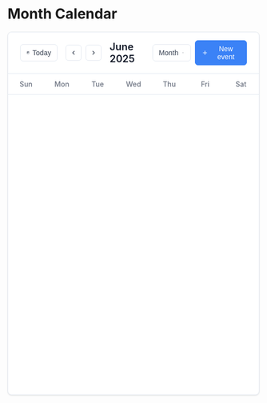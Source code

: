 # Month Calendar

<div class="calendar-container">
  <!-- Header -->
  <div class="calendar-header">
    <div class="header-left">
      <button class="btn" id="today-btn">
        <svg class="icon" viewBox="0 0 24 24">
          <path d="M19 3h-1V1h-2v2H8V1H6v2H5c-1.11 0-1.99.9-1.99 2L3 19c0 1.1.89 2 2 2h14c1.11 0 2-.9 2-2V5c0-1.1-.89-2-2-2zm0 16H5V8h14v11zM7 10h5v5H7z"/>
        </svg>
        <span class="btn-text">Today</span>
      </button>
      <div class="header-controls">
        <button class="btn btn-icon" id="prev-btn">
          <svg class="icon" viewBox="0 0 24 24">
            <path d="M15.41 7.41L14 6l-6 6 6 6 1.41-1.41L10.83 12z"/>
          </svg>
        </button>
        <button class="btn btn-icon" id="next-btn">
          <svg class="icon" viewBox="0 0 24 24">
            <path d="M10 6L8.59 7.41 13.17 12l-4.58 4.59L10 18l6-6z"/>
          </svg>
        </button>
      </div>
      <h2 class="calendar-title" id="calendar-title">June 2025</h2>
    </div>
    <div class="header-right">
      <div class="view-dropdown">
        <button class="btn" id="dropdown-btn">
          <span>Month</span>
          <svg class="icon chevron-down" viewBox="0 0 24 24">
            <path d="M7 10l5 5 5-5z"/>
          </svg>
        </button>
        <div class="dropdown-content" id="view-dropdown">
          <button class="dropdown-item">Month</button>
          <button class="dropdown-item">Week</button>
          <button class="dropdown-item">Day</button>
          <button class="dropdown-item">Agenda</button>
        </div>
      </div>
      <button class="btn btn-primary" id="new-event-btn">
        <svg class="icon" viewBox="0 0 24 24">
          <path d="M19 13h-6v6h-2v-6H5v-2h6V5h2v6h6v2z"/>
        </svg>
        <span class="btn-text">New event</span>
      </button>
    </div>
  </div>

  <!-- Weekdays -->
  <div class="weekdays">
    <div class="weekday">Sun</div>
    <div class="weekday">Mon</div>
    <div class="weekday">Tue</div>
    <div class="weekday">Wed</div>
    <div class="weekday">Thu</div>
    <div class="weekday">Fri</div>
    <div class="weekday">Sat</div>
  </div>

  <!-- Calendar Grid -->
  <div class="calendar-grid" id="calendar-grid">
    <!-- Calendar days will be generated by JavaScript -->
  </div>
</div>

<style>
.calendar-container {
  max-width: 1200px;
  margin: 0 auto;
  background: white;
  border-radius: 8px;
  border: 1px solid #e2e8f0;
  box-shadow: 0 1px 3px rgba(0, 0, 0, 0.1);
  overflow: hidden;
  font-family: -apple-system, BlinkMacSystemFont, 'Segoe UI', Roboto, sans-serif;
}

/* Header */
.calendar-header {
  display: flex;
  align-items: center;
  justify-content: space-between;
  padding: 16px 24px;
  border-bottom: 1px solid #e2e8f0;
  background: rgba(255, 255, 255, 0.8);
  backdrop-filter: blur(8px);
}

.header-left {
  display: flex;
  align-items: center;
  gap: 16px;
}

.header-controls {
  display: flex;
  align-items: center;
  gap: 8px;
}

.btn {
  padding: 8px 12px;
  border: 1px solid #e2e8f0;
  border-radius: 6px;
  background: white;
  color: #374151;
  font-size: 14px;
  cursor: pointer;
  transition: all 0.2s;
  display: inline-flex;
  align-items: center;
  gap: 6px;
}

.btn:hover {
  background: #f9fafb;
  border-color: #d1d5db;
}

.btn-icon {
  width: 32px;
  height: 32px;
  padding: 0;
  display: flex;
  align-items: center;
  justify-content: center;
}

.btn-primary {
  background: #3b82f6;
  color: white;
  border-color: #3b82f6;
}

.btn-primary:hover {
  background: #2563eb;
  border-color: #2563eb;
}

.calendar-title {
  font-size: 20px;
  font-weight: 600;
  color: #111827;
  margin: 0;
}

.header-right {
  display: flex;
  align-items: center;
  gap: 8px;
}

.view-dropdown {
  position: relative;
}

.dropdown-content {
  position: absolute;
  top: 100%;
  right: 0;
  background: white;
  border: 1px solid #e2e8f0;
  border-radius: 6px;
  box-shadow: 0 4px 6px rgba(0, 0, 0, 0.1);
  min-width: 120px;
  z-index: 1000;
  display: none;
}

.dropdown-content.show {
  display: block;
}

.dropdown-item {
  padding: 8px 12px;
  cursor: pointer;
  border: none;
  background: none;
  width: 100%;
  text-align: left;
  font-size: 14px;
  transition: background 0.2s;
}

.dropdown-item:hover {
  background: #f9fafb;
}

/* Weekdays */
.weekdays {
  display: grid;
  grid-template-columns: repeat(7, 1fr);
  border-bottom: 1px solid #e2e8f0;
}

.weekday {
  padding: 12px 0;
  text-align: center;
  font-size: 14px;
  color: #6b7280;
  font-weight: 500;
}

/* Calendar Grid */
.calendar-grid {
  display: grid;
  grid-template-rows: repeat(6, 1fr);
  min-height: 600px;
  width: 100%;
}

.calendar-week {
  display: grid;
  grid-template-columns: repeat(7, 1fr);
  width: 100%;
}

.calendar-day {
  border-right: 1px solid #e2e8f0;
  border-bottom: 1px solid #e2e8f0;
  position: relative;
  min-height: 100px;
  max-height: 100px;
  padding: 8px;
  cursor: pointer;
  transition: background 0.2s;
  width: 100%;
  overflow: hidden;
  box-sizing: border-box;
}

.calendar-day:last-child {
  border-right: none;
}

.calendar-week:last-child .calendar-day {
  border-bottom: none;
}

.calendar-day:hover {
  background: #f9fafb;
}

.calendar-day.outside-month {
  background: #f8fafc;
  color: #9ca3af;
}

.calendar-day.today .day-number {
  background: #3b82f6;
  color: white;
}

.day-number {
  display: inline-flex;
  align-items: center;
  justify-content: center;
  width: 24px;
  height: 24px;
  border-radius: 50%;
  font-size: 14px;
  font-weight: 500;
  margin-bottom: 4px;
}

/* Events */
.event-container {
  min-height: 60px;
  max-height: 70px;
  overflow: hidden;
  width: 100%;
}

.event {
  padding: 2px 6px;
  margin: 1px 0;
  border-radius: 4px;
  font-size: 12px;
  cursor: pointer;
  overflow: hidden;
  text-overflow: ellipsis;
  white-space: nowrap;
  transition: opacity 0.2s;
}

.event:hover {
  opacity: 0.8;
}

/* Event Colors */
.event.sky {
  background: #e0f2fe;
  color: #0c4a6e;
  border-left: 3px solid #0ea5e9;
}

.event.amber {
  background: #fef3c7;
  color: #92400e;
  border-left: 3px solid #f59e0b;
}

.event.orange {
  background: #fed7aa;
  color: #9a3412;
  border-left: 3px solid #ea580c;
}

.event.emerald {
  background: #d1fae5;
  color: #065f46;
  border-left: 3px solid #10b981;
}

.event.violet {
  background: #ede9fe;
  color: #5b21b6;
  border-left: 3px solid #8b5cf6;
}

.event.rose {
  background: #fce7f3;
  color: #9f1239;
  border-left: 3px solid #f43f5e;
}

.more-events {
  padding: 2px 6px;
  margin: 1px 0;
  background: transparent;
  color: #6b7280;
  font-size: 12px;
  cursor: pointer;
  border: none;
  text-align: left;
  width: 100%;
  border-radius: 4px;
  transition: background 0.2s;
}

.more-events:hover {
  background: #f3f4f6;
}

/* Icons */
.icon {
  width: 16px;
  height: 16px;
  fill: currentColor;
}

.chevron-down {
  opacity: 0.6;
}

/* Responsive */
@media (max-width: 768px) {
  .calendar-header {
    padding: 12px 16px;
  }

  .header-left {
    gap: 8px;
  }

  .calendar-title {
    font-size: 16px;
  }

  .calendar-day {
    min-height: 80px;
    padding: 4px;
  }

  .event {
    font-size: 11px;
  }
}

@media (max-width: 480px) {
  .weekday {
    font-size: 12px;
    padding: 8px 0;
  }

  .calendar-day {
    min-height: 60px;
  }

  .btn .btn-text {
    display: none;
  }
}
</style>

<script type="module">
// Wait for DOM to be ready
function initCalendar() {
  // Sample events data - June 2025
  const sampleEvents = [
    {
      id: "1",
      title: "Project Deadline",
      description: "Submit final deliverables",
      start: new Date(2025, 5, 2, 13, 0),
      end: new Date(2025, 5, 2, 15, 30),
      color: "amber",
      location: "Office"
    },
    {
      id: "2",
      title: "Team Meeting",
      description: "Weekly team sync",
      start: new Date(2025, 5, 11, 10, 0),
      end: new Date(2025, 5, 11, 11, 0),
      color: "sky",
      location: "Conference Room A"
    },
    {
      id: "3",
      title: "Lunch with Client",
      description: "Discuss new project requirements",
      start: new Date(2025, 5, 12, 12, 0),
      end: new Date(2025, 5, 12, 13, 15),
      color: "emerald",
      location: "Downtown Cafe"
    },
    {
      id: "4",
      title: "Product Launch",
      description: "New product release",
      start: new Date(2025, 5, 14),
      end: new Date(2025, 5, 14),
      allDay: true,
      color: "violet"
    },
    {
      id: "5",
      title: "Sales Conference",
      description: "Discuss about new clients",
      start: new Date(2025, 5, 15, 14, 30),
      end: new Date(2025, 5, 15, 16, 0),
      color: "rose",
      location: "Conference Center"
    },
    {
      id: "6",
      title: "Team Meeting",
      description: "Weekly team sync",
      start: new Date(2025, 5, 16, 9, 0),
      end: new Date(2025, 5, 16, 10, 30),
      color: "orange",
      location: "Conference Room A"
    },
    {
      id: "7",
      title: "Review contracts",
      description: "Legal review session",
      start: new Date(2025, 5, 16, 14, 0),
      end: new Date(2025, 5, 16, 15, 30),
      color: "sky",
      location: "Legal Department"
    },
    {
      id: "8",
      title: "Budget Planning",
      description: "Q3 budget review",
      start: new Date(2025, 5, 16, 16, 0),
      end: new Date(2025, 5, 16, 17, 0),
      color: "amber",
      location: "Finance Room"
    },
    {
      id: "9",
      title: "Marketing Strategy Session",
      description: "Quarterly marketing planning",
      start: new Date(2025, 5, 20, 10, 0),
      end: new Date(2025, 5, 20, 15, 30),
      color: "emerald",
      location: "Marketing Department"
    },
    {
      id: "10",
      title: "Annual Shareholders Meeting",
      description: "Presentation of yearly results",
      start: new Date(2025, 5, 28),
      end: new Date(2025, 5, 28),
      allDay: true,
      color: "sky",
      location: "Grand Conference Center"
    }
  ];

  let currentDate = new Date(2025, 5, 11); // Start at June 2025, 11th is today
  let events = [...sampleEvents];

  // Calendar navigation
  function previousMonth() {
    currentDate.setMonth(currentDate.getMonth() - 1);
    renderCalendar();
  }

  function nextMonth() {
    currentDate.setMonth(currentDate.getMonth() + 1);
    renderCalendar();
  }

  function goToToday() {
    currentDate = new Date();
    renderCalendar();
  }

  // View management
  function toggleDropdown() {
    const dropdown = document.getElementById('view-dropdown');
    if (dropdown) {
      dropdown.classList.toggle('show');
    }
  }

  // Event management
  function createEvent() {
    const title = prompt('Event title:');
    if (title) {
      const newEvent = {
        id: Date.now().toString(),
        title: title,
        start: new Date(),
        end: new Date(),
        allDay: true,
        color: 'sky'
      };
      events.push(newEvent);
      renderCalendar();
    }
  }

  function eventClick(eventId) {
    const event = events.find(e => e.id === eventId);
    if (event) {
      alert(`Event: ${event.title}\nTime: ${event.start.toLocaleDateString()}`);
    }
  }

  // Utility functions
  function getDaysInMonth(date) {
    const year = date.getFullYear();
    const month = date.getMonth();
    const firstDay = new Date(year, month, 1);
    const startDate = new Date(firstDay);
    startDate.setDate(startDate.getDate() - firstDay.getDay());

    const days = [];
    const current = new Date(startDate);

    for (let i = 0; i < 42; i++) {
      days.push(new Date(current));
      current.setDate(current.getDate() + 1);
    }

    return days;
  }

  function isSameDay(date1, date2) {
    return date1.getDate() === date2.getDate() &&
           date1.getMonth() === date2.getMonth() &&
           date1.getFullYear() === date2.getFullYear();
  }

  function isToday(date) {
    return isSameDay(date, new Date());
  }

  function isSameMonth(date, monthDate) {
    return date.getMonth() === monthDate.getMonth() &&
           date.getFullYear() === monthDate.getFullYear();
  }

  function getEventsForDay(day) {
    return events.filter(event => {
      const eventStart = new Date(event.start);
      const eventEnd = new Date(event.end);

      if (event.allDay) {
        return day >= eventStart && day <= eventEnd;
      } else {
        return isSameDay(day, eventStart);
      }
    });
  }

  function formatTime(date) {
    return date.toLocaleTimeString('en-US', {
      hour: 'numeric',
      minute: '2-digit',
      hour12: true
    });
  }

  // Render calendar
  function renderCalendar() {
    const monthNames = [
      'January', 'February', 'March', 'April', 'May', 'June',
      'July', 'August', 'September', 'October', 'November', 'December'
    ];

    const titleElement = document.getElementById('calendar-title');
    if (titleElement) {
      titleElement.textContent = `${monthNames[currentDate.getMonth()]} ${currentDate.getFullYear()}`;
    }

    const days = getDaysInMonth(currentDate);
    const grid = document.getElementById('calendar-grid');
    if (!grid) return;

    grid.innerHTML = '';

    for (let week = 0; week < 6; week++) {
      const weekDiv = document.createElement('div');
      weekDiv.className = 'calendar-week';

      for (let day = 0; day < 7; day++) {
        const dayIndex = week * 7 + day;
        const currentDay = days[dayIndex];
        const dayEvents = getEventsForDay(currentDay);

        const dayDiv = document.createElement('div');
        dayDiv.className = 'calendar-day';

        if (!isSameMonth(currentDay, currentDate)) {
          dayDiv.classList.add('outside-month');
        }

        if (isToday(currentDay)) {
          dayDiv.classList.add('today');
        }

        dayDiv.addEventListener('click', () => {
          console.log('Day clicked:', currentDay);
          createEvent();
        });

        // Day number
        const dayNumber = document.createElement('div');
        dayNumber.className = 'day-number';
        dayNumber.textContent = currentDay.getDate();
        dayDiv.appendChild(dayNumber);

        // Events container
        const eventContainer = document.createElement('div');
        eventContainer.className = 'event-container';

        // Show first few events
        const maxVisible = 3;
        const visibleEvents = dayEvents.slice(0, maxVisible);

        visibleEvents.forEach(event => {
          const eventDiv = document.createElement('div');
          eventDiv.className = `event ${event.color}`;
          eventDiv.addEventListener('click', (e) => {
            e.stopPropagation();
            eventClick(event.id);
          });

          let eventText = event.title;
          if (!event.allDay) {
            eventText = `${formatTime(event.start)} ${event.title}`;
          }

          eventDiv.textContent = eventText;
          eventContainer.appendChild(eventDiv);
        });

        // Show "more" button if there are additional events
        if (dayEvents.length > maxVisible) {
          const moreButton = document.createElement('button');
          moreButton.className = 'more-events';
          moreButton.textContent = `+${dayEvents.length - maxVisible} more`;
          moreButton.addEventListener('click', (e) => {
            e.stopPropagation();
            alert(`All events for ${currentDay.toLocaleDateString()}:\n\n${dayEvents.map(e => e.title).join('\n')}`);
          });
          eventContainer.appendChild(moreButton);
        }

        dayDiv.appendChild(eventContainer);
        weekDiv.appendChild(dayDiv);
      }

      grid.appendChild(weekDiv);
    }
  }

  // Setup event listeners
  const todayBtn = document.getElementById('today-btn');
  const prevBtn = document.getElementById('prev-btn');
  const nextBtn = document.getElementById('next-btn');
  const dropdownBtn = document.getElementById('dropdown-btn');
  const newEventBtn = document.getElementById('new-event-btn');

  if (todayBtn) todayBtn.addEventListener('click', goToToday);
  if (prevBtn) prevBtn.addEventListener('click', previousMonth);
  if (nextBtn) nextBtn.addEventListener('click', nextMonth);
  if (dropdownBtn) dropdownBtn.addEventListener('click', toggleDropdown);
  if (newEventBtn) newEventBtn.addEventListener('click', createEvent);

  // Close dropdown when clicking outside
  document.addEventListener('click', (e) => {
    const dropdown = document.getElementById('view-dropdown');
    const button = e.target.closest('.view-dropdown');
    if (!button && dropdown && dropdown.classList.contains('show')) {
      dropdown.classList.remove('show');
    }
  });

  // Initial render
  renderCalendar();
}

// Initialize when DOM is ready
if (document.readyState === 'loading') {
  document.addEventListener('DOMContentLoaded', initCalendar);
} else {
  initCalendar();
}

// Also try to initialize after a short delay in case VitePress hasn't finished loading
setTimeout(initCalendar, 100);
</script>
